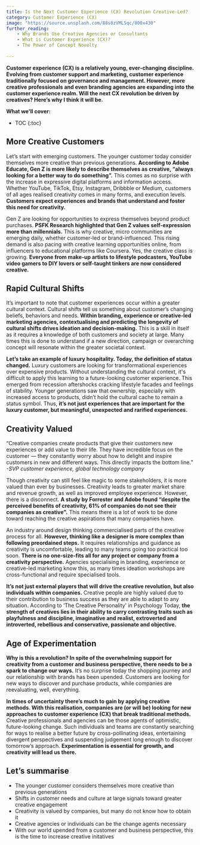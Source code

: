 ```yaml
---
title: Is the Next Customer Experience (CX) Revolution Creative-Led?
category: Customer Experience (CX)
image: "https://source.unsplash.com/88s0zVMLSqc/800x430"
further_reading:
    - Why Brands Use Creative Agencies or Consultants
    - What is Customer Experience (CX)?
    - The Power of Concept Novelty
    
---
```


**Customer experience (CX) is a relatively young, ever-changing discipline. Evolving from customer support and marketing, customer experience traditionally focused on governance and management. However, more creative professionals and even branding agencies are expanding into the customer experience realm. Will the next CX revolution be driven by creatives? Here’s why I think it will be.**

**What we'll cover:**
* TOC
{:toc}

## More Creative Customers

Let’s start with emerging customers. The younger customer today consider themselves more creative than previous generations. **According to Adobe Educate, Gen Z is more likely to describe themselves as creative, “always looking for a better way to do something”.** This comes as no surprise with the increase in expressive digital platforms and information access. Whether YouTube, TikTok, Etsy, Instagram, Dribbble or Medium, customers of all ages realised creativity comes in many forms, and execution levels. **Customers expect experiences and brands that understand and foster this need for creativity.**

Gen Z are looking for opportunities to express themselves beyond product purchases. **PSFK Research highlighted that Gen Z values self-expression more than millennials.** This is why creative, micro communities are emerging daily, whether customer-led or brand-influenced. This rising demand is also pacing with creative learning opportunities online, from influencers to educational platforms like Coursera. Yes, the creative class is growing. **Everyone from make-up artists to lifestyle podcasters, YouTube video gamers to DIY lovers or self-taught tinkers are now considered creative.** 

## Rapid Cultural Shifts

It’s important to note that customer experiences occur within a greater cultural context. Cultural shifts tell us something about customer’s changing beliefs, behaviors and needs. **Within branding, experience or creative-led marketing agencies, contextualising and predicting the longevity of cultural shifts drives ideation and decision-making.** This is a skill in itself as it requires a knowledge of both customers and society at large. Many times this is done to understand if a new direction, campaign or overarching concept will resonate within the greater societal context. 

**Let’s take an example of luxury hospitality. Today, the definition of status changed.** Luxury customers are looking for transformational experiences over expensive products. Without understanding the cultural context, it's difficult to apply this learning to a future-looking customer experience. This emerged from recession aftershocks cracking lifestyle facades and feelings of stability. Younger generations saw that ownership, especially with increased access to products, didn’t hold the cultural cache to remain a status symbol. Thus, **it’s not just experiences that are important for the luxury customer, but meaningful, unexpected and rarified experiences.**

## Creativity Valued

“Creative companies create products that give their customers new experiences or add value to their life. They have incredible focus on the customer — they constantly worry about how to delight and inspire customers in new and different ways. This directly impacts the bottom line.” *-SVP customer experience, global technology company*

Though creativity can still feel like magic to some stakeholders, it is more valued than ever by businesses. Creativity leads to greater market share and revenue growth, as well as improved employee experience. However, there is a disconnect. **A study by Forrester and Adobe found “despite the perceived benefits of creativity, 61% of companies do not see their companies as creative".** This means there is a lot of work to be done toward reaching the creative aspirations that many companies have.

An industry around design thinking commercialised parts of the creative process for all. **However, thinking like a designer is more complex than following preordained steps.** It requires relationships and guidance as creativity is uncomfortable, leading to many teams going too practical too soon. **There is no one-size-fits all for any project or company from a creativity perspective.** Agencies specialising in branding, experience or creative-led marketing know this, as many times ideation workshops are cross-functional and require specialised tools.

**It’s not just external players that will drive the creative revolution, but also individuals within companies.** Creative people are highly valued due to their contribution to business success as they are able to adapt to any situation. According to ‘The Creative Personality’ in Psychology Today, **the strength of creatives lies in their ability to carry contrasting traits such as playfulness and discipline, imaginative and realist, extroverted and introverted, rebellious and conservative, passionate and objective.**

## Age of Experimentation

**Why is this a revolution? In spite of the overwhelming support for creativity from a customer and business perspective, there needs to be a spark to change our ways.** It’s no surprise today the shopping journey and our relationship with brands has been upended. Customers are looking for new ways to discover and purchase products, while companies are reevaluating, well, everything. 

**In times of uncertainty there’s much to gain by applying creative methods. With this realisation, companies are (or will be) looking for new approaches to customer experience (CX) that break traditional methods.** Creative professionals and agencies can be those agents of optimistic, future-looking change. Such individuals and teams are constantly searching for ways to realise a better future by cross-pollinating ideas, entertaining divergent perspectives and suspending judgement long enough to discover tomorrow’s approach. **Experimentation is essential for growth, and creativity will lead us there.**

## Let’s summarise

- The younger customer considers themselves more creative than previous generations
- Shifts in customer needs and culture at large signals toward greater creative engagement
- Creativity is valued by companies, but many do not know how to obtain it
- Creative agencies or individuals can be the change agents necessary
- With our world upended from a customer and business perspective, this is the time to increase creative initatives
